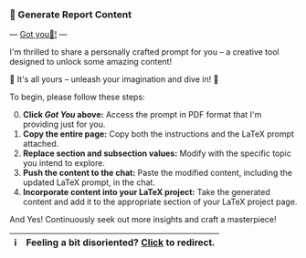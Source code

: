 ###  🧠 Generate Report Content 

— [Got you🦾!](https://github.com/yaya2devops/bachelor-guide/blob/e677924dc12622fb017754e2dfe75d15bdea8038/docs/images/InternsAssets/gen-latex-prompt.pdf) —

I'm thrilled to share a personally crafted prompt for you – a creative tool designed to unlock some amazing content! 

🌟 It's all yours – unleash your imagination and dive in! 🚀

To begin, please follow these steps:

0. **Click *Got You* above:** Access the prompt in PDF format that I'm providing just for you.
1. **Copy the entire page:** Copy both the instructions and the LaTeX prompt attached.
2. **Replace section and subsection values:** Modify with the specific topic you intend to explore.
3. **Push the content to the chat:** Paste the modified content, including the updated LaTeX prompt, in the chat.
4. **Incorporate content into your LaTeX project:** Take the generated content and add it to the appropriate section of your LaTeX project page.

And Yes! Continuously seek out more insights and craft a masterpiece!


| :information_source:        | Feeling a bit disoriented? [Click](prompt-poc.md) to redirect.      |
|---------------|:------------------------|

